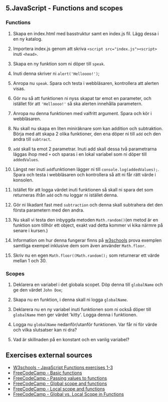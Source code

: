 ## 5.JavaScript - Functions and scopes

### Functions
1. Skapa en index.html med basstruktur samt en index.js fil. Lägg dessa i en ny katalog.

1. Importera index.js genom att skriva ```<script src="index.js"><script>``` inuti ```<head>```.

1. Skapa en ny funktion som ni döper till ```speak```.

1. Inuti denna skriver ni ```alert('Helloooo!')```;

1. Anropa nu ```speak```. Spara och testa i webbläsaren, kontrollera att alerten visas.

1. Gör nu så att funktionen ni nyss skapat tar emot en parameter, och istället för att ```'Helloooo!'``` så ska alerten innehålla parametern.

1. Anropa nu denna funktionen med valfritt argument. Spara och kör i webbläsaren.

1. Nu skall nu skapa en liten miniräknare som kan addition och subtraktion. Börja med att skapa 2 olika funktioner, den ena döper ni till ```add``` och den andra till ```subtract```.

1. ```add``` skall ta emot 2 parametrar. Inuti add skall dessa två parametrarna läggas ihop med ```+``` och sparas i en lokal variabel som ni döper till ```addedValues```.

1. Längst ner inuti ```add```funktionen lägger ni till ```console.log(addedValues);```. Spara och testa i webbläsaren och kontrollera så att ni får rätt värde i konsolen.

1. Istället för att logga värdet inuti funktionen så skall ni spara det som returneras ifrån ```add``` och nu loggar ni istället denna.

1. Gör ni likadant fast med ```subtraction``` och denna skall subtrahera det den första parametern med den andra.

1. Nu skall vi testa den inbyggda metoden ```Math.random()```(en metod är en funktion som tillhör ett object, exakt vad detta kommer vi kika närmre på senare i kursen.)

1. Information om hur denna fungerar finns på [w3schools](https://www.w3schools.com/jsref/jsref_random.asp) prova exemplen samtliga exempel inklusive dem som även använder ```Math.floor```.

1. Skriv nu en egen ```Math.floor((Math.random();``` som returnerar ett värde mellan 1 och 30.

### Scopes

1. Deklarera en variabel i det globala scopet. Döp denna till ```globalName``` och ge den värdet ```John Doe```;

1. Skapa nu en funktion, i denna skall ni logga ```globalName```.

1. Deklarera nu en ny variabel inuti funktionen som ni också döper till ```globalName``` men ger värdet 'kitty'. Logga denna i funktionen.

1. Logga nu ```globalName``` nedanför/utanför funktionen. Var får ni för värde och vilka slutsatser kan ni dra?

1. Vad är skillnaden på en konstant och en vanlig variabel?

## Exercises external sources
* [W3schools - JavaScript Functions exercises 1-3](https://www.w3schools.com/js/exercise_js.asp?filename=exercise_js_functions1)
* [FreeCodeCamp - Basic functions](https://learn.freecodecamp.org/javascript-algorithms-and-data-structures/basic-javascript/write-reusable-javascript-with-functions)
* [FreeCodeCamp - Passing values to functions](https://learn.freecodecamp.org/javascript-algorithms-and-data-structures/basic-javascript/passing-values-to-functions-with-arguments)
* [FreeCodeCamp - Global scope and functions](https://learn.freecodecamp.org/javascript-algorithms-and-data-structures/basic-javascript/global-scope-and-functions)
* [FreeCodeCamp - Local scope and functions](https://learn.freecodecamp.org/javascript-algorithms-and-data-structures/basic-javascript/local-scope-and-functions)
* [FreeCodeCamp - Global vs. Local Scope in Functions](https://learn.freecodecamp.org/javascript-algorithms-and-data-structures/basic-javascript/global-vs--local-scope-in-functions)